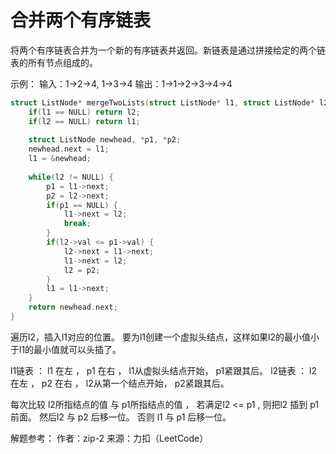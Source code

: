 # 合并两个有序链表
将两个有序链表合并为一个新的有序链表并返回。新链表是通过拼接给定的两个链表的所有节点组成的。 

示例：
输入：1->2->4, 1->3->4
输出：1->1->2->3->4->4
```c
struct ListNode* mergeTwoLists(struct ListNode* l1, struct ListNode* l2){
    if(l1 == NULL) return l2;
    if(l2 == NULL) return l1;
    
    struct ListNode newhead, *p1, *p2;
    newhead.next = l1;
    l1 = &newhead;
    
    while(l2 != NULL) {
        p1 = l1->next;
        p2 = l2->next;
        if(p1 == NULL) {
            l1->next = l2;
            break;
        }
        if(l2->val <= p1->val) {
            l2->next = l1->next;
            l1->next = l2;
            l2 = p2;
        }
        l1 = l1->next;
    }
    return newhead.next;
}
```
遍历l2，插入l1对应的位置。
要为l1创建一个虚拟头结点，这样如果l2的最小值小于l1的最小值就可以头插了。

l1链表 ： l1 在左 ， p1 在右 ， l1从虚拟头结点开始， p1紧跟其后。
l2链表 ： l2 在左 ， p2 在右 ， l2从第一个结点开始， p2紧跟其后。

每次比较 l2所指结点的值 与 p1所指结点的值 ， 若满足l2 <= p1 , 则把l2 插到 p1 前面。 然后l2 与 p2 后移一位。
否则 l1 与 p1 后移一位。 

解题参考：
作者：zip-2
来源：力扣（LeetCode）
